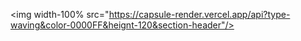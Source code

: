 <img width-100% src="https://capsule-render.vercel.app/api?type-waving&color-0000FF&heignt-120&section-header"/>
